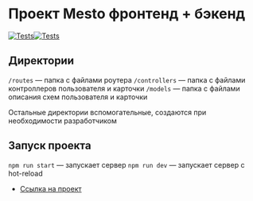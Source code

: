 # Проект Mesto фронтенд + бэкенд

[![Tests](../../actions/workflows/tests-13-sprint.yml/badge.svg)](../../actions/workflows/tests-13-sprint.yml)[![Tests](../../actions/workflows/tests-14-sprint.yml/badge.svg)](../../actions/workflows/tests-14-sprint.yml)

## Директории

`/routes` — папка с файлами роутера
`/controllers` — папка с файлами контроллеров пользователя и карточки
`/models` — папка с файлами описания схем пользователя и карточки

Остальные директории вспомогательные, создаются при необходимости разработчиком

## Запуск проекта

`npm run start` — запускает сервер
`npm run dev` — запускает сервер с hot-reload

* [Ссылка на проект](https://github.com/azatprojazz/express-mesto-gha)
